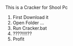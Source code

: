 This is a Cracker for Shool Pc


1. First Download it
2. Open Folder ...
3. Run Cracker.bat
4. ????!!!!??
5. Profit
